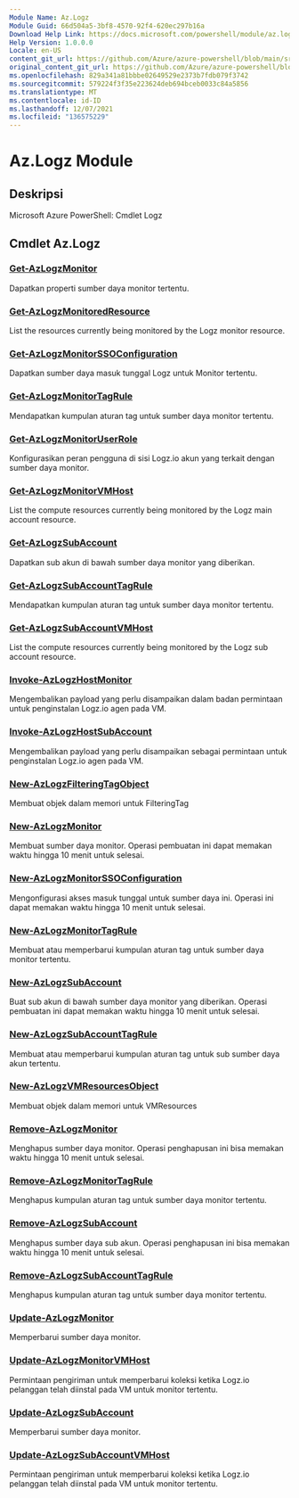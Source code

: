 ```yaml
---
Module Name: Az.Logz
Module Guid: 66d504a5-3bf8-4570-92f4-620ec297b16a
Download Help Link: https://docs.microsoft.com/powershell/module/az.logz
Help Version: 1.0.0.0
Locale: en-US
content_git_url: https://github.com/Azure/azure-powershell/blob/main/src/Logz/help/Az.Logz.md
original_content_git_url: https://github.com/Azure/azure-powershell/blob/main/src/Logz/help/Az.Logz.md
ms.openlocfilehash: 829a341a81bbbe02649529e2373b7fdb079f3742
ms.sourcegitcommit: 579224f3f35e223624deb694bceb0033c84a5856
ms.translationtype: MT
ms.contentlocale: id-ID
ms.lasthandoff: 12/07/2021
ms.locfileid: "136575229"
---
```

# Az.Logz Module
## Deskripsi
Microsoft Azure PowerShell: Cmdlet Logz

## Cmdlet Az.Logz
### [Get-AzLogzMonitor](Get-AzLogzMonitor.md)
Dapatkan properti sumber daya monitor tertentu.

### [Get-AzLogzMonitoredResource](Get-AzLogzMonitoredResource.md)
List the resources currently being monitored by the Logz monitor resource.

### [Get-AzLogzMonitorSSOConfiguration](Get-AzLogzMonitorSSOConfiguration.md)
Dapatkan sumber daya masuk tunggal Logz untuk Monitor tertentu.

### [Get-AzLogzMonitorTagRule](Get-AzLogzMonitorTagRule.md)
Mendapatkan kumpulan aturan tag untuk sumber daya monitor tertentu.

### [Get-AzLogzMonitorUserRole](Get-AzLogzMonitorUserRole.md)
Konfigurasikan peran pengguna di sisi Logz.io akun yang terkait dengan sumber daya monitor.

### [Get-AzLogzMonitorVMHost](Get-AzLogzMonitorVMHost.md)
List the compute resources currently being monitored by the Logz main account resource.

### [Get-AzLogzSubAccount](Get-AzLogzSubAccount.md)
Dapatkan sub akun di bawah sumber daya monitor yang diberikan.

### [Get-AzLogzSubAccountTagRule](Get-AzLogzSubAccountTagRule.md)
Mendapatkan kumpulan aturan tag untuk sumber daya monitor tertentu.

### [Get-AzLogzSubAccountVMHost](Get-AzLogzSubAccountVMHost.md)
List the compute resources currently being monitored by the Logz sub account resource.

### [Invoke-AzLogzHostMonitor](Invoke-AzLogzHostMonitor.md)
Mengembalikan payload yang perlu disampaikan dalam badan permintaan untuk penginstalan Logz.io agen pada VM.

### [Invoke-AzLogzHostSubAccount](Invoke-AzLogzHostSubAccount.md)
Mengembalikan payload yang perlu disampaikan sebagai permintaan untuk penginstalan Logz.io agen pada VM.

### [New-AzLogzFilteringTagObject](New-AzLogzFilteringTagObject.md)
Membuat objek dalam memori untuk FilteringTag

### [New-AzLogzMonitor](New-AzLogzMonitor.md)
Membuat sumber daya monitor.
Operasi pembuatan ini dapat memakan waktu hingga 10 menit untuk selesai.

### [New-AzLogzMonitorSSOConfiguration](New-AzLogzMonitorSSOConfiguration.md)
Mengonfigurasi akses masuk tunggal untuk sumber daya ini.
Operasi ini dapat memakan waktu hingga 10 menit untuk selesai.

### [New-AzLogzMonitorTagRule](New-AzLogzMonitorTagRule.md)
Membuat atau memperbarui kumpulan aturan tag untuk sumber daya monitor tertentu.

### [New-AzLogzSubAccount](New-AzLogzSubAccount.md)
Buat sub akun di bawah sumber daya monitor yang diberikan.
Operasi pembuatan ini dapat memakan waktu hingga 10 menit untuk selesai.

### [New-AzLogzSubAccountTagRule](New-AzLogzSubAccountTagRule.md)
Membuat atau memperbarui kumpulan aturan tag untuk sub sumber daya akun tertentu.

### [New-AzLogzVMResourcesObject](New-AzLogzVMResourcesObject.md)
Membuat objek dalam memori untuk VMResources

### [Remove-AzLogzMonitor](Remove-AzLogzMonitor.md)
Menghapus sumber daya monitor.
Operasi penghapusan ini bisa memakan waktu hingga 10 menit untuk selesai.

### [Remove-AzLogzMonitorTagRule](Remove-AzLogzMonitorTagRule.md)
Menghapus kumpulan aturan tag untuk sumber daya monitor tertentu.

### [Remove-AzLogzSubAccount](Remove-AzLogzSubAccount.md)
Menghapus sumber daya sub akun.
Operasi penghapusan ini bisa memakan waktu hingga 10 menit untuk selesai.

### [Remove-AzLogzSubAccountTagRule](Remove-AzLogzSubAccountTagRule.md)
Menghapus kumpulan aturan tag untuk sumber daya monitor tertentu.

### [Update-AzLogzMonitor](Update-AzLogzMonitor.md)
Memperbarui sumber daya monitor.

### [Update-AzLogzMonitorVMHost](Update-AzLogzMonitorVMHost.md)
Permintaan pengiriman untuk memperbarui koleksi ketika Logz.io pelanggan telah diinstal pada VM untuk monitor tertentu.

### [Update-AzLogzSubAccount](Update-AzLogzSubAccount.md)
Memperbarui sumber daya monitor.

### [Update-AzLogzSubAccountVMHost](Update-AzLogzSubAccountVMHost.md)
Permintaan pengiriman untuk memperbarui koleksi ketika Logz.io pelanggan telah diinstal pada VM untuk monitor tertentu.

